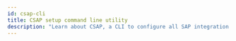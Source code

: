 ```yaml
---
id: csap-cli
title: CSAP setup command line utility
description: "Learn about CSAP, a CLI to configure all SAP integration artifacts for deployment."
---
```

